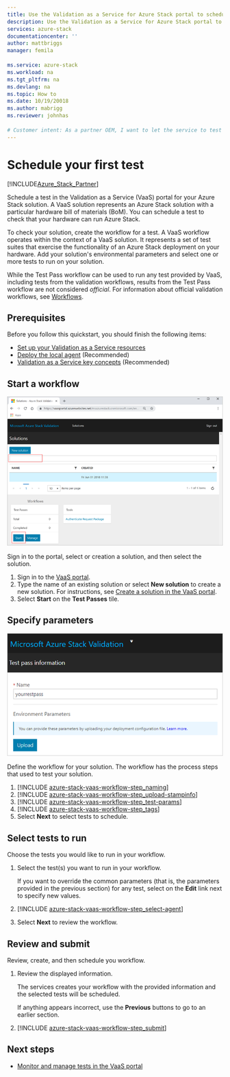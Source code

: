 ```yaml
---
title: Use the Validation as a Service for Azure Stack portal to schedule your first test | Microsoft Docs
description: Use the Validation as a Service for Azure Stack portal to schedule your first test.
services: azure-stack
documentationcenter: ''
author: mattbriggs
manager: femila

ms.service: azure-stack
ms.workload: na
ms.tgt_pltfrm: na
ms.devlang: na
ms.topic: How to
ms.date: 10/19/20018
ms.author: mabrigg
ms.reviewer: johnhas

# Customer intent: As a partner OEM, I want to let the service to test my hardware bill of materials to check that it can run Azure Stack.
---
```


# Schedule your first test

[!INCLUDE[Azure_Stack_Partner](./includes/azure-stack-partner-appliesto.md)]

Schedule a test in the Validation as a Service (VaaS) portal for your Azure Stack solution. A VaaS solution represents an Azure Stack solution with a particular hardware bill of materials (BoM). You can schedule a test to check that your hardware can run Azure Stack.

To check your solution, create the workflow for a test. A VaaS workflow operates within the context of a VaaS solution. It represents a set of test suites that exercise the functionality of an Azure Stack deployment on your hardware. Add your solution's environmental parameters and select one or more tests to run on your solution.

While the Test Pass workflow can be used to run any test provided by VaaS, including tests from the validation workflows, results from the Test Pass workflow are not considered *official*. For information about official validation workflows, see [Workflows](azure-stack-vaas-key-concepts.md#workflows).

## Prerequisites

Before you follow this quickstart, you should finish the following items:

- [Set up your Validation as a Service resources](azure-stack-vaas-set-up-resources.md)
- [Deploy the local agent](azure-stack-vaas-local-agent.md) (Recommended)
- [Validation as a Service key concepts](azure-stack-vaas-key-concepts.md) (Recommended)

## Start a workflow

![Sign into the VaaS portal](media/vaas_portalsignin.png)

Sign in to the portal, select or creation a solution, and then select the solution.

1. Sign in to the [VaaS portal](https://azurestackvalidation.com).
2. Type the name of an existing solution or select **New solution** to create a new solution. For instructions, see [Create a solution in the VaaS portal](azure-stack-vaas-key-concepts.md#create-a-solution-in-the-vaas-portal).
3. Select **Start** on the **Test Passes** tile.

## Specify parameters

![Alt Text](media/vaas_test_pass_parameters.png)

Define the workflow for your solution. The workflow has the process steps that used to test your solution.

1. [!INCLUDE [azure-stack-vaas-workflow-step_naming](includes/azure-stack-vaas-workflow-step_naming.md)]
2. [!INCLUDE [azure-stack-vaas-workflow-step_upload-stampinfo](includes/azure-stack-vaas-workflow-step_upload-stampinfo.md)]
3. [!INCLUDE [azure-stack-vaas-workflow-step_test-params](includes/azure-stack-vaas-workflow-step_test-params.md)]
4. [!INCLUDE [azure-stack-vaas-workflow-step_tags](includes/azure-stack-vaas-workflow-step_tags.md)]
5. Select **Next** to select tests to schedule.

## Select tests to run

Choose the tests you would like to run in your workflow.

1. Select the test(s) you want to run in your workflow.

    If you want to override the common parameters (that is, the parameters provided in the previous section) for any test, select on the **Edit** link next to specify new values.

1. [!INCLUDE [azure-stack-vaas-workflow-step_select-agent](includes/azure-stack-vaas-workflow-step_select-agent.md)]
1. Select **Next** to review the workflow.

## Review and submit

Review, create, and then schedule you workflow.

1. Review the displayed information.

    The services creates your workflow with the provided information and the selected tests will be scheduled.

    If anything appears incorrect, use the **Previous** buttons to go to an earlier section.

1. [!INCLUDE [azure-stack-vaas-workflow-step_submit](includes/azure-stack-vaas-workflow-step_submit.md)]

## Next steps

- [Monitor and manage tests in the VaaS portal](azure-stack-vaas-monitor-test.md)

